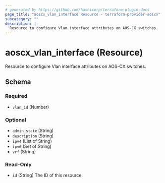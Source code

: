 ```yaml
---
# generated by https://github.com/hashicorp/terraform-plugin-docs
page_title: "aoscx_vlan_interface Resource - terraform-provider-aoscx"
subcategory: ""
description: |-
  Resource to configure Vlan interface attributes on AOS-CX switches.
---
```


# aoscx_vlan_interface (Resource)

Resource to configure Vlan interface attributes on AOS-CX switches.



<!-- schema generated by tfplugindocs -->
## Schema

### Required

- `vlan_id` (Number)

### Optional

- `admin_state` (String)
- `description` (String)
- `ipv4` (List of String)
- `ipv6` (Set of String)
- `vrf` (String)

### Read-Only

- `id` (String) The ID of this resource.


